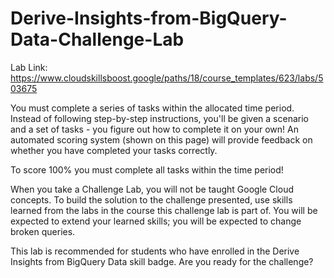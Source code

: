 # Derive-Insights-from-BigQuery-Data-Challenge-Lab


Lab Link:
https://www.cloudskillsboost.google/paths/18/course_templates/623/labs/503675


You must complete a series of tasks within the allocated time period. Instead of following step-by-step instructions, you'll be given a scenario and a set of tasks - you figure out how to complete it on your own! An automated scoring system (shown on this page) will provide feedback on whether you have completed your tasks correctly.

To score 100% you must complete all tasks within the time period!

When you take a Challenge Lab, you will not be taught Google Cloud concepts. To build the solution to the challenge presented, use skills learned from the labs in the course this challenge lab is part of. You will be expected to extend your learned skills; you will be expected to change broken queries.

This lab is recommended for students who have enrolled in the Derive Insights from BigQuery Data skill badge. Are you ready for the challenge?
